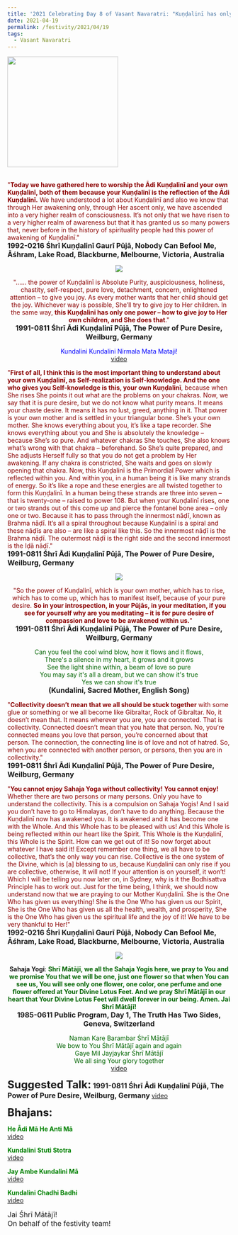 ```yaml
---
title: '2021 Celebrating Day 8 of Vasant Navaratri: "Kuṇḍalinī has only one power – how to give joy to Her own children, and She does that" '
date: 2021-04-19
permalink: /festivity/2021/04/19
tags:
  - Vasant Navaratri
---
```


<div style="text-align: left"><img src="/images/image1.png" width="250" /></div><br>

<p>
<font color="DarkRed">"<b>Today we have gathered here to worship the Ādi Kuṇḍalinī and your own Kuṇḍalinī, both of them because your Kuṇḍalinī is the reflection of the Ādi Kuṇḍalinī.</b> We have understood a lot about Kuṇḍalinī and also we know that through Her awakening only, through Her ascent only, we have ascended into a very higher realm of consciousness. It’s not only that we have risen to a very higher realm of awareness but that it has granted us so many powers that, never before in the history of spirituality people had this power of awakening of Kuṇḍalinī."</font><br>
<font size="+0"><b>1992-0216 Śhrī Kuṇḍalinī Gaurī Pūjā, Nobody Can Befool Me, Āśhram, Lake Road, Blackburne, Melbourne, Victoria, Australia</b></font>
</p>

<div style="text-align: center"><img src="/images/image677.png" /></div>

<p style="text-align:center;">
<font color="DarkRed">"...... the power of Kuṇḍalinī is Absolute Purity, auspiciousness, holiness, chastity, self-respect, pure love, detachment, concern, enlightened attention – to give you joy. As every mother wants that her child should get the joy. Whichever way is possible, She’ll try to give joy to Her children. In the same way, <b>this Kuṇḍalinī has only one power – how to give joy to Her own children, 
and She does that</b>."</b></font><br>
<font size="+0"><b>1991-0811 Śhrī Ādi Kuṇḍalinī Pūjā, The Power of Pure Desire, Weilburg, Germany</b></font>
</p>

<p style="text-align:center;">
<font color="blue">Kundalini Kundalini Nirmala Mata Mataji!</font><br>
<a href="https://seven-teams.github.io/Videos_Links.html">video</a>
</p>

<p>
<font color="DarkRed">"<b>First of all, I think this is the most important thing to understand about your own Kuṇḍalinī, as Self-realization is Self-knowledge. And the one who gives you Self-knowledge is this, your own Kuṇḍalinī</b>, because when She rises She points it out what are the problems on your chakras. Now, we say that it is pure desire, but we do not know what purity means. It means your chaste desire. It means it has no lust, greed, anything in it. That power is your own mother and is settled in your triangular bone. She’s your own mother. She knows everything about you, it’s like a tape recorder. She knows everything about you and She is absolutely the knowledge – because She’s so pure. And whatever chakras She touches, She also knows what’s wrong with that chakra – beforehand. So She’s quite prepared, and She adjusts Herself fully so that you do not get a problem by Her awakening. If any chakra is constricted, She waits and goes on slowly opening that chakra. Now, this Kuṇḍalinī is the Primordial Power which is reflected within you. And within you, in a human being it is like many strands of energy. So it’s like a rope and these energies are all twisted together to form this Kuṇḍalinī. In a human being these strands are three into seven – that is twenty-one – raised to power 108. But when your Kuṇḍalinī rises, one or two strands out of this come up and pierce the fontanel bone area – only one or two. Because it has to pass through the innermost nāḍī, known as Brahma nāḍī. It’s all a spiral throughout because Kuṇḍalinī is a spiral and these nāḍīs are also – are like a spiral like this. So the innermost nāḍī is the Brahma nāḍī. The outermost nāḍī is the right side and the second innermost is the Iḍā nāḍī."</font><br>
<font size="+0"><b>1991-0811 Śhrī Ādi Kuṇḍalinī Pūjā, The Power of Pure Desire, Weilburg, Germany</b></font>
</p>

<div style="text-align: center"><img src="/images/image678.png" /></div>

<p style="text-align:center;">
<font color="DarkRed">"So the power of Kuṇḍalinī, which is your own mother, which has to rise, which has to come up, which has to manifest itself, because of your pure desire. <b>So in your introspection, in your Pūjās, in your meditation, if you see for yourself why are you meditating – it is for pure desire of compassion and love to be awakened within us.</b>"</font><br>
<font size="+0"><b>1991-0811 Śhrī Ādi Kuṇḍalinī Pūjā, The Power of Pure Desire, Weilburg, Germany</b></font>
</p>

<p style="text-align:center;">
<font color="DarkGreen">Can you feel the cool wind blow, how it flows and it flows,<br>
There's a silence in my heart, it grows and it grows<br>
See the light shine within, a beam of love so pure<br>
You may say it's all a dream, but we can show it's true<br>
Yes we can show it's true</font><br>
<font size="+0"><b>(Kundalini, Sacred Mother, English Song)</b></font>
</p>

<p>
<font color="DarkRed">"<b>Collectivity doesn’t mean that we all should be stuck together</b> with some glue or something or we all become like Gibraltar, Rock of Gibraltar. No, it doesn’t mean that. It means wherever you are, you are connected. That is collectivity. Connected doesn’t mean that you hate that person. No, you’re connected means you love that person, you’re concerned about that person. The connection, the connecting line is of love and not of hatred. So, when you are connected with another person, or persons, then you are in collectivity."</font><br>
<font size="+0"><b>1991-0811 Śhrī Ādi Kuṇḍalinī Pūjā, The Power of Pure Desire, Weilburg, Germany</b></font>
</p>

<p>
<font color="DarkRed">"<b>You cannot enjoy Sahaja Yoga without collectivity! You cannot enjoy!</b> Whether there are two persons or many persons. Only you have to understand the collectivity. This is a compulsion on Sahaja Yogis! And I said you don’t have to go to Himalayas, don’t have to do anything. Because the Kuṇḍalinī now has awakened you. It is awakened and it has become one with the Whole. And this Whole has to be pleased with us! And this Whole is being reflected within our heart like the Spirit. This Whole is the Kuṇḍalinī, this Whole is the Spirit. How can we get out of it! So now forget about whatever I have said it! Except remember one thing, we all have to be collective, that’s the only way you can rise. Collective is the one system of the Divine, which is [a] blessing to us, because Kuṇḍalinī can only rise if you are collective, otherwise, It will not! If your attention is on yourself, it won’t! Which I will be telling you now later on, in Sydney, why is it the Bodhisattva Principle has to work out. Just for the time being, I think, we should now understand now that we are praying to our Mother Kuṇḍalinī. She is the One Who has given us everything! She is the One Who has given us our Spirit, She is the One Who has given us all the health, wealth, and prosperity, She is the One Who has given us the spiritual life and the joy of it! We have to be very thankful to Her!"</font><br>
<font size="+0"><b>1992-0216 Śhrī Kuṇḍalinī Gaurī Pūjā, Nobody Can Befool Me, Āśhram, Lake Road, Blackburne, Melbourne, Victoria, Australia</b></font>
</p>

<div style="text-align: center"><img src="/images/image679.png" /></div>

<p style="text-align:center;">
<b>Sahaja Yogi</b>: <font color="DarkGreen"><b>Shrī Mātājī, we all the Sahaja Yogis here, we pray to You and we promise You that we will be one, just one flower so that when You can see us, You will see only one flower, one color, one perfume and one flower offered at Your Divine Lotus Feet. 
And we pray Shrī Mātājī in our heart that Your Divine Lotus Feet will dwell forever in our being. Amen. Jai Shrī Mātājī!</b></font><br>
<font size="+0"><b>1985-0611 Public Program, Day 1, The Truth Has Two Sides, Geneva, Switzerland</b></font>
</p>

<p style="text-align:center;">
<font color="DarkGreen">Naman Kare Barambar Śhrī Mātājī<br>
We bow to You Śhrī Mātājī again and again<br>
Gaye Mil Jayjaykar Śhrī Mātājī<br>
We all sing Your glory together</font><br>
<a href="https://www.youtube.com/watch?v=PwTgcNtwAlI&ab_channel=SahajaYoga">video</a>
</p>

<font size="+2"><b>Suggested Talk:</b></font> 
<font size="+0"><b>1991-0811 Śhrī Ādi Kuṇḍalinī Pūjā, The Power of Pure Desire, Weilburg, Germany</b></font>
<a href="https://www.youtube.com/watch?v=axdEEF-R8jk&ab_channel=TeachingsofH.H.ShriMatajiNirmalaDevi"> video</a><br>

<font size="+2"><b>Bhajans:</b></font>

<p>
<font color="green"><b>He Ādi Mā He Anti Mā</b></font><br>
<a href="https://www.youtube.com/watch?v=7xjFWTP_110&ab_channel=SahajaYoga">video</a>
</p>
 
<p>
<font color="green"><b>Kundalini Stuti Stotra</b></font><br>
<a href="https://www.youtube.com/watch?v=dKQR9NozR64&list=PLuAVZW42aaCnQ3JW90xymBbcyS-gt6SE1&index=69&ab_channel=SahajayogaCulture">video</a> 
</p>

<p>
<font color="green"><b>Jay Ambe Kundalini Mā</b></font><br>
<a href="https://www.youtube.com/watch?v=V98lTrcSZec&ab_channel=SahajaYoga">video</a> 
</p>

<p>
<font color="green"><b>Kundalini Chadhi Badhi</b></font><br>
<a href="https://www.youtube.com/watch?v=KOKeT0HOmXU&list=RDKOKeT0HOmXU&ab_channel=VIOLONISTUL">video</a> 
</p>

<p>
<font size="+0">Jai Śhrī Mātājī!<br>
On behalf of the festivity team!</font>
</p>